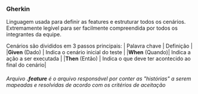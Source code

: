 ### Gherkin

Linguagem usada para definir as features e estruturar todos os cenários. Extremamente legível para ser facilmente compreendida por todos os integrantes da equipe.

Cenários são divididos em 3 passos principais:
    | Palavra chave   | Definição                                           |
    |**Given** (Dado) | Indica o cenário inicial do teste                   |
    |**When** (Quando)| Indica a ação a ser executada                       |
    |**Then** (Então) | Indica o que deve ter acontecido ao final do cenário|

###### Arquivo **.feature** é o arquivo responsável por conter as "histórias" a serem mapeadas e resolvidas de acordo com os critérios de aceitação
